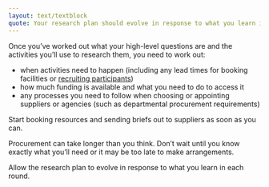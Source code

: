 ```yaml
---
layout: text/textblock
quote: Your research plan should evolve in response to what you learn in each round.
---
```


Once you’ve worked out what your high-level questions are and the activities you’ll use to research them, you need to work out:

- when activities need to happen (including any lead times for booking facilities or [recruiting participants](/user-research/find-user-research-participants/))
- how much funding is available and what you need to do to access it
- any processes you need to follow when choosing or appointing suppliers or agencies (such as departmental procurement requirements)

Start booking resources and sending briefs out to suppliers as soon as you can.

Procurement can take longer than you think. Don’t wait until you know exactly what you’ll need or it may be too late to make arrangements.

Allow the research plan to evolve in response to what you learn in each round.
